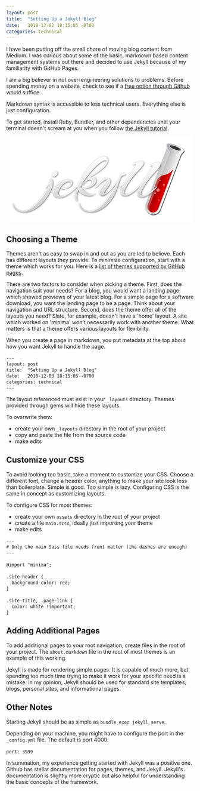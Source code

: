 ```yaml
---
layout: post
title:  "Setting Up a Jekyll Blog"
date:   2018-12-02 18:15:05 -0700
categories: technical
---
```


I have been putting off the small chore of moving blog content from Medium.  I was curious about some of the basic, markdown based content management systems out there and decided to use Jekyll because of my familiarity with GitHub Pages.

I am a big believer in not over-engineering solutions to problems.  Before spending money on a website, check to see if a [free option through Github](https://pages.github.com/) would suffice.  

Markdown syntax is accessible to less technical users.  Everything else is just configuration.

To get started, install Ruby, Bundler, and other dependencies until your terminal doesn't scream at you when you follow [the Jekyll tutorial](https://jekyllrb.com/tutorials/home/).

![Jekyll Logo](/assets/jekyll_software_logo.png)

## Choosing a Theme

Themes aren't as easy to swap in and out as you are led to believe.  Each has different layouts they provide.  To minimize configuration, start with a theme which works for you.  Here is a [list of themes supported by GitHub pages](https://pages.github.com/themes/).

There are two factors to consider when picking a theme.  First, does the navigation suit your needs?  For a blog, you would want a landing page which showed previews of your latest blog.  For a simple page for a software download, you want the landing page to be a page.  Think about your navigation and URL structure. Second, does the theme offer all of the layouts you need?  Slate, for example, doesn't have a 'home' layout.  A site which worked on 'minima' won't necessarily work with another theme.  What matters is that a theme offers various layouts for flexibility.

When you create a page in markdown, you put metadata at the top about how you want Jekyll to handle the page.

```
---
layout: post
title:  "Setting Up a Jekyll Blog"
date:   2018-12-03 18:15:05 -0700
categories: technical
---
```

The layout referenced must exist in your `_layouts` directory.  Themes provided through gems will hide these layouts.

To overwrite them:
* create your own `_layouts` directory in the root of your project
* copy and paste the file from the source code
* make edits

## Customize your CSS

To avoid looking too basic, take a moment to customize your CSS.  Choose a different font, change a header color, anything to make your site look less than boilerplate.  Simple is good.  Too simple is lazy.  Configuring CSS is the same in concept as customizing layouts.

To configure CSS for most themes:
* create your own `assets` directory in the root of your project
* create a file `main.scss`, ideally just importing your theme
* make edits

```
---
# Only the main Sass file needs front matter (the dashes are enough)
---

@import "minima";

.site-header {
  background-color: red;
}

.site-title, .page-link {
  color: white !important;
}
```

## Adding Additional Pages

To add additional pages to your root navigation, create files in the root of your project. The `about.markdown` file in the root of most themes is an example of this working.

Jekyll is made for rendering simple pages. It is capable of much more, but spending too much time trying to make it work for your specific need is a mistake.  In my opinion, Jekyll should be used for standard site templates; blogs, personal sites, and informational pages.

## Other Notes

Starting Jekyll should be as simple as `bundle exec jekyll serve`.

Depending on your machine, you might have to configure the port in the `_config.yml` file. The default is port 4000.

`port: 3999`

In summation, my experience getting started with Jekyll was a positive one.  Github has stellar documentation for pages, themes, and Jekyll.  Jekyll's documentation is slightly more cryptic but also helpful for understanding the basic concepts of the framework.
